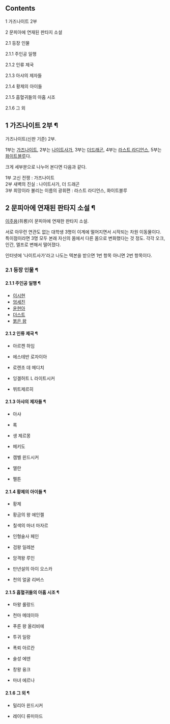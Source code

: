 ## Contents

    

1 가즈나이트 2부

2 문피아에 연재된 판타지 소설

    

2.1 등장 인물

    

2.1.1 주인공 일행

2.1.2 인류 제국

2.1.3 아샤의 제자들

2.1.4 황제의 아이들

2.1.5 흡혈귀들의 아홉 시조

2.1.6 그 외

## 1 가즈나이트 2부 ¶

  

가즈나이트(신판 기준) 2부.  

  

1부는 [가즈나이트](%EA%B0%80%EC%A6%88%EB%82%98%EC%9D%B4%ED%8A%B8.md), 2부는
[나이트사가](%EB%82%98%EC%9D%B4%ED%8A%B8%EC%82%AC%EA%B0%80.md), 3부는 [더드래곤](%EB%8D%94%20%EB%93%9C%EB%9E%98%EA%B3%A4.md), 4부는 [라스트 라디언스](%EB%9D%BC%EC%8A%A4%ED%8A%B8%20%EB%9D%BC%EB%94%94%EC%96%B8%EC%8A%A4.md), 5부는
[화이트블루](%ED%99%94%EC%9D%B4%ED%8A%B8%EB%B8%94%EB%A3%A8.md)다.

  

크게 세부분으로 나누어 본다면 다음과 같다.  

  

1부 고신 전쟁 : 가즈나이트  
2부 새벽의 진실 : 나이트사가, 더 드래곤  
3부 희망이라 불리는 이름의 광휘편 : 라스트 라디언스, 화이트블루

  

## 2 문피아에 연재된 판타지 소설 ¶

  

[이주용](%EC%9D%B4%EC%A3%BC%EC%9A%A9.md)(취룡)이 문피아에 연재한 판타지 소설.

  

서로 아무런 연관도 없는 대학생 3명이 이계에 떨어지면서 시작되는 차원 이동물이다. 특이점이라면 3명 모두 본래 자신의 몸에서 다른 몸으로
변화했다는 것 정도. 각각 오크, 인간, 엘프로 변해서 떨어졌다.  

  

인터넷에 '나이트사가'라고 나도는 텍본을 받으면 1번 항목 아니면 2번 항목이다.  

  
  

### 2.1 등장 인물 ¶

#### 2.1.1 주인공 일행 ¶

  * [이시현](%EC%9D%B4%EC%8B%9C%ED%98%84.md)
  * [엄세진](%EC%97%84%EC%84%B8%EC%A7%84.md)
  * [윤현아](%EC%9C%A4%ED%98%84%EC%95%84.md)
  * [더스트](%EB%8D%94%EC%8A%A4%ED%8A%B8.md)
  * [붉은 왕](%EB%B6%89%EC%9D%80%20%EC%99%95.md)  

#### 2.1.2 인류 제국 ¶

  * 아르켄 하임  

  * 에스테반 로자이아  

  * 로렌초 데 메디치  

  * 잉겔허트 L 라이트시커  

  * 뷔트제르히  

#### 2.1.3 아샤의 제자들 ¶

  * 아샤  

  * 록  

  * 생 제르몽  

  * 메키도  

  * 캠벨 윈드시커  

  * 엘란  

  * 펠튼  

#### 2.1.4 황제의 아이들 ¶

  * 황제  

  * 황금의 왕 에인켈  

  * 칠색의 마녀 마자르  

  * 인형술사 페인  

  * 검왕 일레븐  

  * 암격왕 루인  

  * 만년설의 아이 오스카  

  * 천의 얼굴 리버스  

#### 2.1.5 흡혈귀들의 아홉 시조 ¶

  * 마왕 롤랑드  

  * 천마 메데이아  

  * 푸른 왕 올리비에  

  * 투귀 일랑  

  * 폭뢰 아르칸  

  * 술성 에덴  

  * 창왕 융크  

  * 마녀 에르나  

#### 2.1.6 그 외 ¶

  * 밀리아 윈드시커  

  * 레이디 류미아드  

